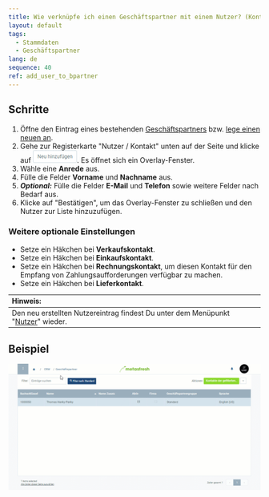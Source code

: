```yaml
---
title: Wie verknüpfe ich einen Geschäftspartner mit einem Nutzer? (Kontaktinformationen erfassen)
layout: default
tags:
  - Stammdaten
  - Geschäftspartner
lang: de
sequence: 40
ref: add_user_to_bpartner
---
```


## Schritte
1. Öffne den Eintrag eines bestehenden [Geschäftspartners](Menu) bzw. [lege einen neuen an](Neuer_Geschaeftspartner).
1. Gehe zur Registerkarte "Nutzer / Kontakt" unten auf der Seite und klicke auf !["Neu hinzufügen"](assets/Neu_hinzufuegen_Button.png). Es öffnet sich ein Overlay-Fenster.
1. Wähle eine **Anrede** aus.
1. Fülle die Felder **Vorname** und **Nachname** aus.
1. ***Optional:*** Fülle die Felder **E-Mail** und **Telefon** sowie weitere Felder nach Bedarf aus.
1. Klicke auf "Bestätigen", um das Overlay-Fenster zu schließen und den Nutzer zur Liste hinzuzufügen.

### Weitere optionale Einstellungen
- Setze ein Häkchen bei **Verkaufskontakt**.
- Setze ein Häkchen bei **Einkaufskontakt**.
- Setze ein Häkchen bei **Rechnungskontakt**, um diesen Kontakt für den Empfang von Zahlungsaufforderungen verfügbar zu machen.
- Setze ein Häkchen bei **Lieferkontakt**.

| **Hinweis:** |
| :--- |
| Den neu erstellten Nutzereintrag findest Du unter dem Menüpunkt "[Nutzer](Menu)" wieder. |

## Beispiel
<kbd><img src="assets/GPartner_Nutzer_hinzufuegen.gif" alt="GIF: Geschäftspartner mit einem Nutzer verknüpfen"></kbd>
